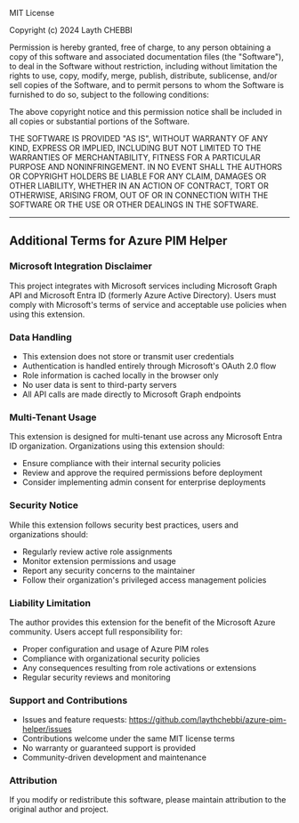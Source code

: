 MIT License

Copyright (c) 2024 Layth CHEBBI

Permission is hereby granted, free of charge, to any person obtaining a copy
of this software and associated documentation files (the "Software"), to deal
in the Software without restriction, including without limitation the rights
to use, copy, modify, merge, publish, distribute, sublicense, and/or sell
copies of the Software, and to permit persons to whom the Software is
furnished to do so, subject to the following conditions:

The above copyright notice and this permission notice shall be included in all
copies or substantial portions of the Software.

THE SOFTWARE IS PROVIDED "AS IS", WITHOUT WARRANTY OF ANY KIND, EXPRESS OR
IMPLIED, INCLUDING BUT NOT LIMITED TO THE WARRANTIES OF MERCHANTABILITY,
FITNESS FOR A PARTICULAR PURPOSE AND NONINFRINGEMENT. IN NO EVENT SHALL THE
AUTHORS OR COPYRIGHT HOLDERS BE LIABLE FOR ANY CLAIM, DAMAGES OR OTHER
LIABILITY, WHETHER IN AN ACTION OF CONTRACT, TORT OR OTHERWISE, ARISING FROM,
OUT OF OR IN CONNECTION WITH THE SOFTWARE OR THE USE OR OTHER DEALINGS IN THE
SOFTWARE.

---

## Additional Terms for Azure PIM Helper

### Microsoft Integration Disclaimer
This project integrates with Microsoft services including Microsoft Graph API and Microsoft Entra ID (formerly Azure Active Directory). Users must comply with Microsoft's terms of service and acceptable use policies when using this extension.

### Data Handling
- This extension does not store or transmit user credentials
- Authentication is handled entirely through Microsoft's OAuth 2.0 flow
- Role information is cached locally in the browser only
- No user data is sent to third-party servers
- All API calls are made directly to Microsoft Graph endpoints

### Multi-Tenant Usage
This extension is designed for multi-tenant use across any Microsoft Entra ID organization. Organizations using this extension should:
- Ensure compliance with their internal security policies
- Review and approve the required permissions before deployment
- Consider implementing admin consent for enterprise deployments

### Security Notice
While this extension follows security best practices, users and organizations should:
- Regularly review active role assignments
- Monitor extension permissions and usage
- Report any security concerns to the maintainer
- Follow their organization's privileged access management policies

### Liability Limitation
The author provides this extension for the benefit of the Microsoft Azure community. Users accept full responsibility for:
- Proper configuration and usage of Azure PIM roles
- Compliance with organizational security policies
- Any consequences resulting from role activations or extensions
- Regular security reviews and monitoring

### Support and Contributions
- Issues and feature requests: https://github.com/laythchebbi/azure-pim-helper/issues
- Contributions welcome under the same MIT license terms
- No warranty or guaranteed support is provided
- Community-driven development and maintenance

### Attribution
If you modify or redistribute this software, please maintain attribution to the original author and project.